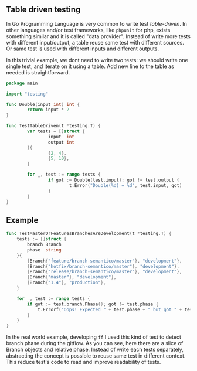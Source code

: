 ## Table driven testing

In Go Programming Language is very common to write test _table-driven_. In other languages and/or test frameworks, like `phpunit` for php, exists something  similar and it is called "data provider". Instead of write more tests with different input/output, a table reuse same test with different sources. Or same test is used with different inputs and different outputs.

In this trivial example, we dont need to write two tests: we should write one single test, and iterate on it using a table. Add new line to the table as needed is straightforward.

```go
package main

import "testing"

func Double(input int) int {
        return input * 2
}

func TestTableDriven(t *testing.T) {
        var tests = []struct {
                input  int
                output int
        }{
                {2, 4},
                {5, 10},
        }

        for _, test := range tests {
                if got := Double(test.input); got != test.output {
                        t.Error("Double(%d) = %d", test.input, got)
                }
        }
}
```

## Example

```go
func TestMasterOrFeaturesBranchesAreDevelopment(t *testing.T) {
	tests := []struct {
		branch Branch
		phase  string
	}{
		{Branch{"feature/branch-semantico/master"}, "development"},
		{Branch{"hotfix/branch-semantico/master"}, "development"},
		{Branch{"release/branch-semantico/master"}, "development"},
		{Branch{"master"}, "development"},
		{Branch{"1.4"}, "production"},
	}

	for _, test := range tests {
		if got := test.branch.Phase(); got != test.phase {
			t.Errorf("Oops! Expected " + test.phase + " but got " + test.branch.Phase() + " using branch " + test.branch.branch)
		}
	}
}
```

In the real world example, developing `ff` I used this kind of test to detect branch phase during the gitflow. As you can see, here there are a slice of Branch objects and relative phase. Instead of write each tests separately, abstracting the concept is possible to reuse same test in different context. This reduce test's code to read and improve readability of tests.

